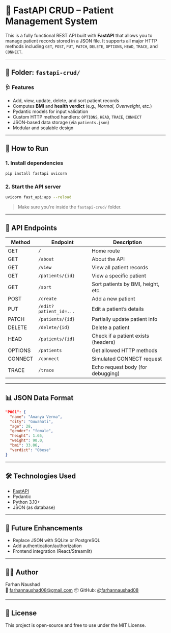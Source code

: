 # 🏥 FastAPI CRUD – Patient Management System

This is a fully functional REST API built with **FastAPI** that allows you to manage patient records stored in a JSON file. It supports all major HTTP methods including `GET`, `POST`, `PUT`, `PATCH`, `DELETE`, `OPTIONS`, `HEAD`, `TRACE`, and `CONNECT`.

---

## 📁 Folder: `fastapi-crud/`

### 🩺 Features

- Add, view, update, delete, and sort patient records
- Computes **BMI** and **health verdict** (e.g., *Normal*, *Overweight*, etc.)
- Pydantic models for input validation
- Custom HTTP method handlers: `OPTIONS`, `HEAD`, `TRACE`, `CONNECT`
- JSON-based data storage (via `patients.json`)
- Modular and scalable design

---

## 🚀 How to Run

### 1. Install dependencies

```bash
pip install fastapi uvicorn
```

### 2. Start the API server

```bash
uvicorn fast_api:app --reload
```

> Make sure you're inside the `fastapi-crud/` folder.

---

## 🧪 API Endpoints

| Method | Endpoint              | Description                          |
|--------|------------------------|--------------------------------------|
| GET    | `/`                    | Home route                           |
| GET    | `/about`               | About the API                        |
| GET    | `/view`                | View all patient records             |
| GET    | `/patients/{id}`       | View a specific patient              |
| GET    | `/sort`                | Sort patients by BMI, height, etc.   |
| POST   | `/create`              | Add a new patient                    |
| PUT    | `/edit?patient_id=...` | Edit a patient’s details             |
| PATCH  | `/patients/{id}`       | Partially update patient info        |
| DELETE | `/delete/{id}`         | Delete a patient                     |
| HEAD   | `/patients/{id}`       | Check if a patient exists (headers) |
| OPTIONS| `/patients`            | Get allowed HTTP methods             |
| CONNECT| `/connect`             | Simulated CONNECT request            |
| TRACE  | `/trace`               | Echo request body (for debugging)    |

---

## 📊 JSON Data Format

```json
"P001": {
  "name": "Ananya Verma",
  "city": "Guwahati",
  "age": 28,
  "gender": "female",
  "height": 1.65,
  "weight": 90.0,
  "bmi": 33.06,
  "verdict": "Obese"
}
```

---

## 🛠 Technologies Used

- [FastAPI](https://fastapi.tiangolo.com/)
- Pydantic
- Python 3.10+
- JSON (as database)

---

## 🧩 Future Enhancements

- Replace JSON with SQLite or PostgreSQL
- Add authentication/authorization
- Frontend integration (React/Streamlit)

---

## 👨‍💻 Author

Farhan Naushad  
📧 farhannaushad08@gmail.com
📦 GitHub: [@farhannaushad08](https://github.com/farhannaushad08)

---

## 📝 License

This project is open-source and free to use under the MIT License.